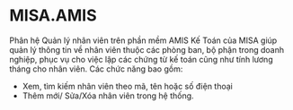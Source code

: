 # MISA.AMIS
Phân hệ Quản lý nhân viên trên phần mềm AMIS Kế Toán của MISA giúp quản lý 
thông tin về nhân viên thuộc các phòng ban, bộ phận trong doanh nghiệp, phục vụ
cho việc lập các chứng từ kế toán cũng như tính lương tháng cho nhân viên. Các chức 
năng bao gồm:
- Xem, tìm kiếm nhân viên theo mã, tên hoặc số điện thoại
- Thêm mới/ Sửa/Xóa nhân viên trong hệ thống.
